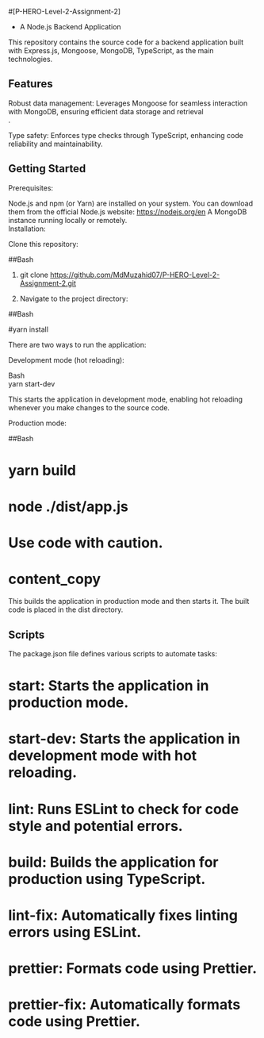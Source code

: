 #[P-HERO-Level-2-Assignment-2]
- A Node.js Backend Application<br>

This repository contains the source code for a backend application built with Express.js, Mongoose, MongoDB, TypeScript, as the main technologies.<br>

## Features<br>

Robust data management: Leverages Mongoose for seamless interaction with MongoDB, ensuring efficient data storage and retrieval<br>.

Type safety: Enforces type checks through TypeScript, enhancing code reliability and maintainability.<br>


## Getting Started<br>

Prerequisites:<br>

Node.js and npm (or Yarn) are installed on your system. You can download them from the official Node.js website: https://nodejs.org/en
A MongoDB instance running locally or remotely.<br>
Installation:<br>

Clone this repository:<br>

##Bash<br>

1. git clone https://github.com/MdMuzahid07/P-HERO-Level-2-Assignment-2.git<br>

2. Navigate to the project directory:<br>

##Bash<br>

#yarn install<br>


There are two ways to run the application:<br>

Development mode (hot reloading):<br>

Bash<br>
yarn start-dev<br>


This starts the application in development mode, enabling hot reloading whenever you make changes to the source code.<br>

Production mode:<br>

##Bash<br>

# yarn build<br>
# node ./dist/app.js<br>
# Use code with caution.<br>
# content_copy<br>

This builds the application in production mode and then starts it. The built code is placed in the dist directory.<br>

## Scripts<br>

The package.json file defines various scripts to automate tasks:<br>

# start: Starts the application in production mode. <br>
# start-dev: Starts the application in development mode with hot reloading. <br>
# lint: Runs ESLint to check for code style and potential errors. <br>
# build: Builds the application for production using TypeScript. <br>
# lint-fix: Automatically fixes linting errors using ESLint. <br>
# prettier: Formats code using Prettier. <br>
# prettier-fix: Automatically formats code using Prettier. <br>
